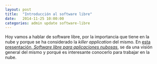 ```yaml
---
layout: post
title:  "Introducción al software libre"
date:   2014-11-25 10:00:00
categories: admin update software-libre
---
```


Hoy vamos a hablar de software libre, por la importancia que tiene en
la nube y porque se ha considerado la *killer application* del
mismo. En
[esta presentación, *Software libre para aplicaciones nubosas*](http://jj.github.io/sl-cc), se da una visión general del mismo y porqué es interesante conocerlo para trabajar en la nube. 
